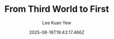 ---
title: "From Third World to First"
date: "2025-08-16T19:43:17.466Z"
author: "Lee Kuan Yew"
read_year: "NO"
recommendation: '3'
url: /bookshelf/from-third-world-to-first
---